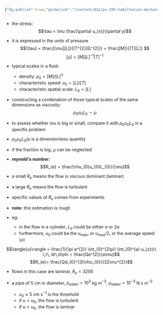 ```yaml
---
{"dg-publish":true,"permalink":"/content/012/px-285-hamiltonian-mechanics-and-fluid-dynamics/term-2-fluid-dynamics/h-introduction-to-fluids/px-285-h7-quantifying-the-effects-of-viscosity/","noteIcon":"1","created":"2025-08-27T13:15:24.171+01:00","updated":"2025-01-23T14:06:27.000+00:00"}
---
```


- the stress:
$$\tau = \mu \frac{\partial u_{x}}{\partial y}$$
- it is expressed in the units of pressure
$$[\tau] = \frac{[\mu][L]}{[T^{2}][L^{2}]} = \frac{[M]}{[T][L]} $$
$$[\mu] = [M][L]^{-1}[T]^{-1}$$
- typical scales in a fluid:
	- density: $\rho_{0} = [M]/[L]^{3}$
	- characteristic speed: $u_{0}= [L]/[T]$
	- characteristic spatial scale: $L_{0} = [L]$

- constructing a combination of those typical scales of the same dimensions as viscosity:
$$\rho_{0}u_{0}L_{0} \sim \mu$$
- to assess whether $mu$ is big or small, compare it with $\rho_{0}u_{0}L_{0}$ in a specific problem
- $\rho_{0}u_{0}L_{0}/\mu$ is a dimensionless quantity
- if the fraction is big, ${} \mu$ can be neglected

- **reynold's number:**
$$R_{e} = \frac{\rho_{0}u_{0}L_{0}}{\mu}$$
- a small $R_{e}$ means the flow is viscous dominant (laminar)
- a large $R_{e}$ means the flow is turbulent
- specific values of $R_{e}$ comes from experiments

- **note:** this estimation is rough

- eg: 
	- in the flow in a cylinder, $L_{0}$ could be either $a$ or $2a$
	- furthermore, $u_0$ could be the ${} u_{max} {}$, or $u_{max}/2$, or the average speed $\langle{u}\rangle$

$$\langle{u}\rangle = \frac{1}{\pi a^{2}} \int_{0}^{2\pi} \int_{0}^{a} u_{z}(r) \,r\, dr\,d\phi = \frac{Qa^{2}}{a\mu}$$
$$R_{e}= \frac{Qd_{0}^{3}\rho_{0}}{32\mu^{2}}$$
- flows in this case are laminar, $R_{e} < 3200$

- a pipe of $5$ cm in diameter, $\rho_{water} = 10^{3}$ kg m$^{-3}$, $\mu_{water} = 10^{-3}$ N s m$^{-2}$
	- $u_{0}\approx 5$ cm s$^{-1}$ is the threshold
	- if $u>u_{0}$, the flow is turbulent
	- if $u < u_{0}$, the flow is laminar

